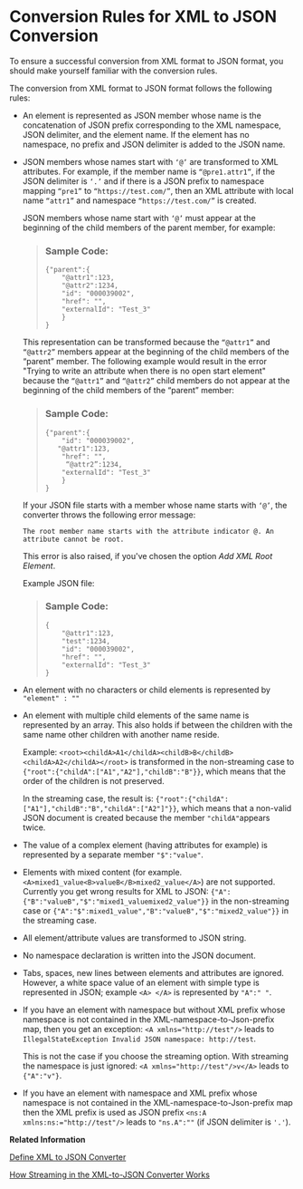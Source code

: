 <!-- copy66d099d0014842299fc91ee5876717a4 -->

# Conversion Rules for XML to JSON Conversion

To ensure a successful conversion from XML format to JSON format, you should make yourself familiar with the conversion rules.

The conversion from XML format to JSON format follows the following rules:

-   An element is represented as JSON member whose name is the concatenation of JSON prefix corresponding to the XML namespace, JSON delimiter, and the element name. If the element has no namespace, no prefix and JSON delimiter is added to the JSON name.

-   JSON members whose names start with `‘@’` are transformed to XML attributes. For example, if the member name is `“@pre1.attr1”`, if the JSON delimiter is `‘.’` and if there is a JSON prefix to namespace mapping `“pre1”` to `“https://test.com/”`, then an XML attribute with local name `“attr1”` and namespace `“https://test.com/”` is created.

    JSON members whose name start with `‘@’` must appear at the beginning of the child members of the parent member, for example:

    > ### Sample Code:  
    > ```
    > {"parent":{
    >     "@attr1":123,
    >     "@attr2":1234,
    >     "id": "000039002",
    >     "href": "",
    >     "externalId": "Test_3"
    >     }
    > }
    > 
    > ```

    This representation can be transformed because the `“@attr1”` and `“@attr2”` members appear at the beginning of the child members of the “parent” member. The following example would result in the error "Trying to write an attribute when there is no open start element" because the `“@attr1”` and `“@attr2”` child members do not appear at the beginning of the child members of the “parent” member:

    > ### Sample Code:  
    > ```
    > {"parent":{
    >     "id": "000039002",
    >    "@attr1":123,
    >     "href": "",
    >      “@attr2”:1234,
    >     "externalId": "Test_3"
    >     }
    > }
    > 
    > ```

    If your JSON file starts with a member whose name starts with `‘@’`, the converter throws the following error message:

    `The root member name starts with the attribute indicator @. An attribute cannot be root.`

    This error is also raised, if you've chosen the option *Add XML Root Element*.

    Example JSON file:

    > ### Sample Code:  
    > ```
    > {
    >     "@attr1":123,
    >     "test":1234,
    >     "id": "000039002",
    >     "href": "",
    >     "externalId": "Test_3"
    > }
    > 
    > ```

-   An element with no characters or child elements is represented by `"element" : ""` 

-   An element with multiple child elements of the same name is represented by an array. This also holds if between the children with the same name other children with another name reside.

    Example: `<root><childA>A1</childA><childB>B</childB><childA>A2</childA></root>` is transformed in the non-streaming case to `{"root":{"childA":["A1","A2"],"childB":"B"}}`, which means that the order of the children is not preserved.

    In the streaming case, the result is: `{"root":{"childA":["A1"],"childB":"B","childA":["A2"]"}}`, which means that a non-valid JSON document is created because the member `"childA"`appears twice.

-   The value of a complex element \(having attributes for example\) is represented by a separate member `"$":"value"`.

-   Elements with mixed content \(for example. `<A>mixed1_value<B>valueB</B>mixed2_value</A>`\) are not supported. Currently you get wrong results for XML to JSON: `{"A":{"B":"valueB","$":"mixed1_valuemixed2_value"}}` in the non-streaming case or `{"A":"$":mixed1_value","B":"valueB","$":"mixed2_value"}}` in the streaming case.

-   All element/attribute values are transformed to JSON string.

-   No namespace declaration is written into the JSON document.

-   Tabs, spaces, new lines between elements and attributes are ignored. However, a white space value of an element with simple type is represented in JSON; example `<A> </A>` is represented by `"A":" "`.

-   If you have an element with namespace but without XML prefix whose namespace is not contained in the XML-namespace-to-Json-prefix map, then you get an exception: `<A xmlns="http://test"/>` leads to `IllegalStateException Invalid JSON namespace: http://test`.

    This is not the case if you choose the streaming option. With streaming the namespace is just ignored: `<A xmlns="http://test"/>v</A>` leads to `{"A":"v"}`.

-   If you have an element with namespace and XML prefix whose namespace is not contained in the XML-namespace-to-Json-prefix map then the XML prefix is used as JSON prefix `<ns:A xmlns:ns:="http://test"/>` leads to `"ns.A":""` \(if JSON delimiter is `'.'`\).


**Related Information**  


[Define XML to JSON Converter](define-xml-to-json-converter-a60a282.md "The XML to JSON converter enables you to transform messages in XML format to JSON format.")

[How Streaming in the XML-to-JSON Converter Works](how-streaming-in-the-xml-to-json-converter-works-4e05044.md "During streaming the XML document is processed in parts or segments:")

 <?sap-ot O2O class="- topic/link " href="a5b4641c393f406bb544987497c90a72.xml" text="" desc="" xtrc="link:3" xtrf="file:/home/builder/src/dita-all/esb1704779833497/loiocc0ab4c7365e43bbbee9eae27deb32da_en-US/src/content/localization/en-us/66d099d0014842299fc91ee5876717a4.xml" output-class="" outputTopicFile="file:/home/builder/tp.net.sf.dita-ot/2.3/plugins/com.elovirta.dita.markdown_1.3.0/xsl/dita2markdownImpl.xsl" ?> 

 <?sap-ot O2O class="- topic/link " href="e8e0fff0280c4ddb8359e198a2c20c8c.xml" text="" desc="" xtrc="link:4" xtrf="file:/home/builder/src/dita-all/esb1704779833497/loiocc0ab4c7365e43bbbee9eae27deb32da_en-US/src/content/localization/en-us/66d099d0014842299fc91ee5876717a4.xml" output-class="" outputTopicFile="file:/home/builder/tp.net.sf.dita-ot/2.3/plugins/com.elovirta.dita.markdown_1.3.0/xsl/dita2markdownImpl.xsl" ?> 

